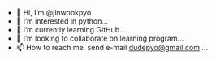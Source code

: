 - 👋 Hi, I’m @jinwookpyo
- 👀 I’m interested in python...
- 🌱 I’m currently learning GitHub...
- 💞️ I’m looking to collaborate on learning program...
- 📫 How to reach me. send e-mail dudepyo@gmail.com ...

<!---
jinwookpyo/jinwookpyo is a ✨ special ✨ repository because its `README.md` (this file) appears on your GitHub profile.
You can click the Preview link to take a look at your changes.
--->
